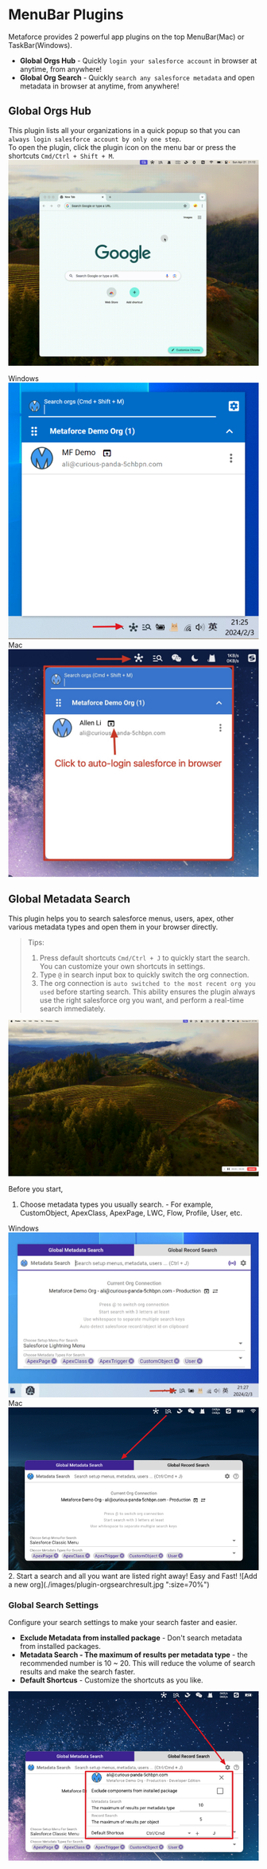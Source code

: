 # MenuBar Plugins

Metaforce provides 2 powerful app plugins on the top MenuBar(Mac) or TaskBar(Windows).

-   **Global Orgs Hub** - Quickly `login your salesforce account` in browser at anytime, from anywhere!
-   **Global Org Search** - Quickly `search any salesforce metadata` and open metadata in browser at anytime, from anywhere!

## Global Orgs Hub

This plugin lists all your organizations in a quick popup so that you can `always login salesforce account by only one step`.  
To open the plugin, click the plugin icon on the menu bar or press the shortcuts `Cmd/Ctrl + Shift + M`.
![Add a new org](./images/menubar-login.gif)

<div class="flex-images">
    <div style="width:100%;">Windows<img src="/pages/gettingStarted/images/plugin-orghub-windows.jpg"></div>
    <div style="width:100%;">Mac<img src="/pages/gettingStarted/images/plugin-orghub.jpg"></div>
</div>

## Global Metadata Search

This plugin helps you to search salesforce menus, users, apex, other various metadata types and open them in your browser directly.

> Tips:
>
> 1.  Press default shortcuts `Cmd/Ctrl + J` to quickly start the search. You can customize your own shortcuts in settings.
> 2.  Type `@` in search input box to quickly switch the org connection.
> 3.  The org connection is `auto switched to the most recent org you used` before starting search. This ability ensures the plugin always use the right salesforce org you want, and perform a real-time search immediately.

![Add a new org](./images/menubar-search.gif)

Before you start,

1. Choose metadata types you usually search. - For example, CustomObject, ApexClass, ApexPage, LWC, Flow, Profile, User, etc.
 <div class="flex-images">
     <div style="width:100%;" >Windows<img src="/pages/gettingStarted/images/plugin-meta-windows.jpg"></div>
     <div style="width:100%;">Mac<img src="/pages/gettingStarted/images/plugin-orgseach.jpg"></div>
 </div>
2. Start a search and all you want are listed right away! Easy and Fast!
   ![Add a new org](./images/plugin-orgsearchresult.jpg ":size=70%")

### Global Search Settings

Configure your search settings to make your search faster and easier.

-   **Exclude Metadata from installed package** - Don't search metadata from installed packages.
-   **Metadata Search - The maximum of results per metadata type** - the recommended number is 10 ~ 20. This will reduce the volume of search results and make the search faster.
-   **Default Shortcus** - Customize the shortcuts as you like.

![Add a new org](./images/plugin-orgsearchsetting.jpg)

